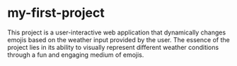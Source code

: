 # my-first-project
This project is a user-interactive web application that dynamically changes emojis based on the weather input provided by the user. The essence of the project lies in its ability to visually represent different weather conditions through a fun and engaging medium of emojis.
